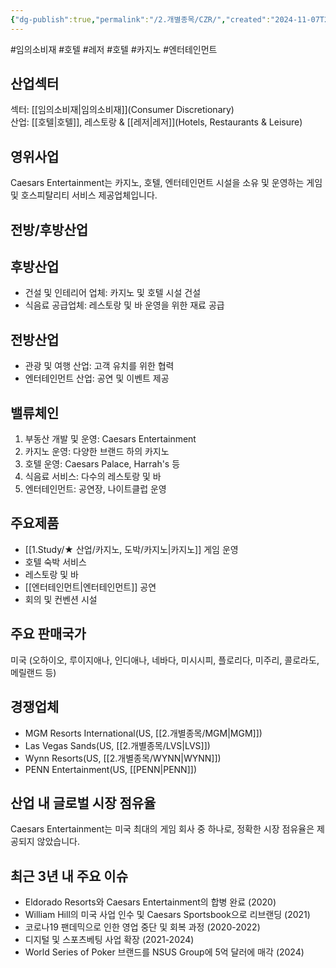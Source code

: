 ```yaml
---
{"dg-publish":true,"permalink":"/2.개별종목/CZR/","created":"2024-11-07T21:43:26.397+09:00","updated":"2025-07-29T21:37:04.546+09:00"}
---
```


#임의소비재 #호텔 #레저 #호텔 #카지노 #엔터테인먼트 

## 산업섹터

섹터: [[임의소비재\|임의소비재]](Consumer Discretionary)  
산업: [[호텔\|호텔]], 레스토랑 & [[레저\|레저]](Hotels, Restaurants & Leisure)


## 영위사업

Caesars Entertainment는 카지노, 호텔, 엔터테인먼트 시설을 소유 및 운영하는 게임 및 호스피탈리티 서비스 제공업체입니다.

## 전방/후방산업

## 후방산업

- 건설 및 인테리어 업체: 카지노 및 호텔 시설 건설
- 식음료 공급업체: 레스토랑 및 바 운영을 위한 재료 공급

## 전방산업

- 관광 및 여행 산업: 고객 유치를 위한 협력
- 엔터테인먼트 산업: 공연 및 이벤트 제공

## 밸류체인

1. 부동산 개발 및 운영: Caesars Entertainment
2. 카지노 운영: 다양한 브랜드 하의 카지노
3. 호텔 운영: Caesars Palace, Harrah's 등
4. 식음료 서비스: 다수의 레스토랑 및 바
5. 엔터테인먼트: 공연장, 나이트클럽 운영

## 주요제품

- [[1.Study/★ 산업/카지노, 도박/카지노\|카지노]] 게임 운영
- 호텔 숙박 서비스
- 레스토랑 및 바
- [[엔터테인먼트\|엔터테인먼트]] 공연
- 회의 및 컨벤션 시설

## 주요 판매국가

미국 (오하이오, 루이지애나, 인디애나, 네바다, 미시시피, 플로리다, 미주리, 콜로라도, 메릴랜드 등)

## 경쟁업체

- MGM Resorts International(US, [[2.개별종목/MGM\|MGM]])
- Las Vegas Sands(US, [[2.개별종목/LVS\|LVS]])
- Wynn Resorts(US, [[2.개별종목/WYNN\|WYNN]])
- PENN Entertainment(US, [[PENN\|PENN]])

## 산업 내 글로벌 시장 점유율

Caesars Entertainment는 미국 최대의 게임 회사 중 하나로, 정확한 시장 점유율은 제공되지 않았습니다.

## 최근 3년 내 주요 이슈

- Eldorado Resorts와 Caesars Entertainment의 합병 완료 (2020)
- William Hill의 미국 사업 인수 및 Caesars Sportsbook으로 리브랜딩 (2021)
- 코로나19 팬데믹으로 인한 영업 중단 및 회복 과정 (2020-2022)
- 디지털 및 스포츠베팅 사업 확장 (2021-2024)
- World Series of Poker 브랜드를 NSUS Group에 5억 달러에 매각 (2024)
